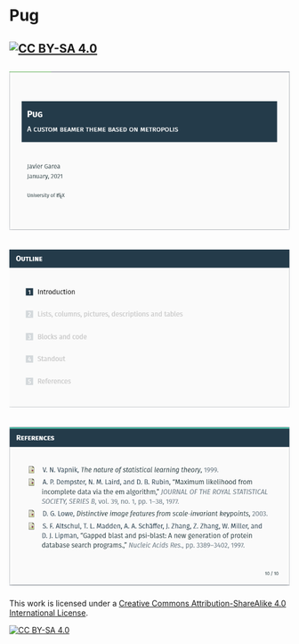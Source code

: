 # Pug
[![CC BY-SA 4.0][cc-by-sa-shield]][cc-by-sa]
---
![](misc/pug_titlepage.png)
---
![](misc/pug_outline.png)
---
![](misc/pug_references.png)
---

This work is licensed under a
[Creative Commons Attribution-ShareAlike 4.0 International License][cc-by-sa].

[![CC BY-SA 4.0][cc-by-sa-image]][cc-by-sa]

[cc-by-sa]: http://creativecommons.org/licenses/by-sa/4.0/
[cc-by-sa-image]: https://licensebuttons.net/l/by-sa/4.0/88x31.png
[cc-by-sa-shield]: https://img.shields.io/badge/License-CC%20BY--SA%204.0-lightgrey.svg